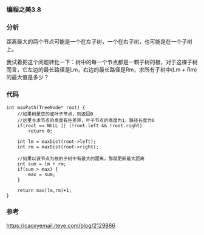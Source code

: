### 编程之美3.8

### 分析

距离最大的两个节点可能是一个在左子树，一个在右子树，也可能是在一个子树上。

我试着把这个问题转化一下：树中的每一个节点都是一颗子树的根，对于这棵子树而言，它左边的最长路径是Lm，右边的最长路径是Rm，求所有子树中(Lm + Rm)的最大值是多少？

### 代码

```
int maxPath(TreeNode* root) {  
    //如果树是空的或叶子节点，则返回0  
    //这里与求节点的高度有些差异，叶子节点的高度为1，路径长度为0
    if(root == NULL || (!root.left && !root.right)  
        return 0;  
        
    int lm = maxDist(root->left);  
    int rm = maxDist(root->right);  
    
    //如果以该节点为根的子树中有最大的距离，那就更新最大距离  
    int sum = lm + rm;  
    if(sum > max) {  
        max = sum;  
    }  
  
    return max(lm,rm)+1;  
} 
```

### 参考

https://caoxyemail.iteye.com/blog/2129866
